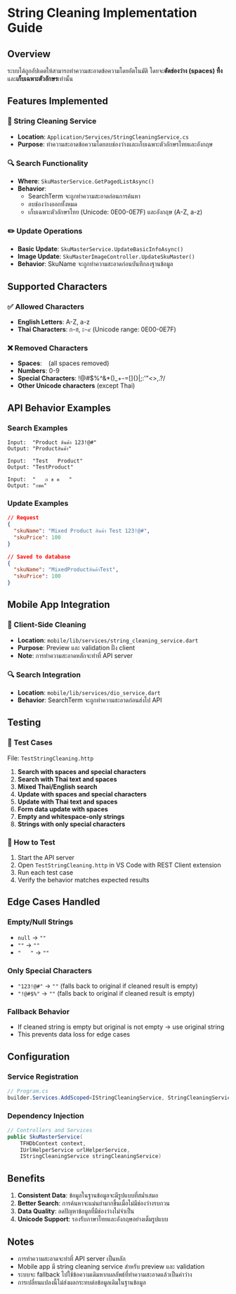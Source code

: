 # String Cleaning Implementation Guide

## Overview

ระบบได้ถูกอัปเดตให้สามารถทำความสะอาดข้อความโดยอัตโนมัติ โดยจะ**ตัดช่องว่าง (spaces) ทิ้ง**และ**เก็บเฉพาะตัวอักษร**เท่านั้น

## Features Implemented

### 🧹 String Cleaning Service

- **Location**: `Application/Services/StringCleaningService.cs`
- **Purpose**: ทำความสะอาดข้อความโดยลบช่องว่างและเก็บเฉพาะตัวอักษรไทยและอังกฤษ

### 🔍 Search Functionality

- **Where**: `SkuMasterService.GetPagedListAsync()`
- **Behavior**:
  - SearchTerm จะถูกทำความสะอาดก่อนการค้นหา
  - ลบช่องว่างออกทั้งหมด
  - เก็บเฉพาะตัวอักษรไทย (Unicode: 0E00-0E7F) และอังกฤษ (A-Z, a-z)

### ✏️ Update Operations

- **Basic Update**: `SkuMasterService.UpdateBasicInfoAsync()`
- **Image Update**: `SkuMasterImageController.UpdateSkuMaster()`
- **Behavior**: SkuName จะถูกทำความสะอาดก่อนบันทึกลงฐานข้อมูล

## Supported Characters

### ✅ Allowed Characters

- **English Letters**: A-Z, a-z
- **Thai Characters**: ก-ฮ, ะ-๙ (Unicode range: 0E00-0E7F)

### ❌ Removed Characters

- **Spaces**: ` ` (all spaces removed)
- **Numbers**: 0-9
- **Special Characters**: !@#$%^&\*()\_+-=[]{}|;:'"<>,.?/
- **Other Unicode characters** (except Thai)

## API Behavior Examples

### Search Examples

```
Input:  "Product สินค้า 123!@#"
Output: "Productสินค้า"

Input:  "Test   Product"
Output: "TestProduct"

Input:  "   ก ข ค   "
Output: "กขค"
```

### Update Examples

```json
// Request
{
  "skuName": "Mixed Product สินค้า Test 123!@#",
  "skuPrice": 100
}

// Saved to database
{
  "skuName": "MixedProductสินค้าTest",
  "skuPrice": 100
}
```

## Mobile App Integration

### 📱 Client-Side Cleaning

- **Location**: `mobile/lib/services/string_cleaning_service.dart`
- **Purpose**: Preview และ validation ฝั่ง client
- **Note**: การทำความสะอาดหลักจะทำที่ API server

### 🔍 Search Integration

- **Location**: `mobile/lib/services/dio_service.dart`
- **Behavior**: SearchTerm จะถูกทำความสะอาดก่อนส่งไป API

## Testing

### 🧪 Test Cases

File: `TestStringCleaning.http`

1. **Search with spaces and special characters**
2. **Search with Thai text and spaces**
3. **Mixed Thai/English search**
4. **Update with spaces and special characters**
5. **Update with Thai text and spaces**
6. **Form data update with spaces**
7. **Empty and whitespace-only strings**
8. **Strings with only special characters**

### 🚀 How to Test

1. Start the API server
2. Open `TestStringCleaning.http` in VS Code with REST Client extension
3. Run each test case
4. Verify the behavior matches expected results

## Edge Cases Handled

### Empty/Null Strings

- `null` → `""`
- `""` → `""`
- `"   "` → `""`

### Only Special Characters

- `"123!@#"` → `""` (falls back to original if cleaned result is empty)
- `"!@#$%"` → `""` (falls back to original if cleaned result is empty)

### Fallback Behavior

- If cleaned string is empty but original is not empty → use original string
- This prevents data loss for edge cases

## Configuration

### Service Registration

```csharp
// Program.cs
builder.Services.AddScoped<IStringCleaningService, StringCleaningService>();
```

### Dependency Injection

```csharp
// Controllers and Services
public SkuMasterService(
    TFHDbContext context,
    IUrlHelperService urlHelperService,
    IStringCleaningService stringCleaningService)
```

## Benefits

1. **Consistent Data**: ข้อมูลในฐานข้อมูลจะมีรูปแบบที่สม่ำเสมอ
2. **Better Search**: การค้นหาจะแม่นยำมากขึ้นเมื่อไม่มีช่องว่างรบกวน
3. **Data Quality**: ลดปัญหาข้อมูลที่มีช่องว่างไม่จำเป็น
4. **Unicode Support**: รองรับภาษาไทยและอังกฤษอย่างเต็มรูปแบบ

## Notes

- การทำความสะอาดจะทำที่ API server เป็นหลัก
- Mobile app มี string cleaning service สำหรับ preview และ validation
- ระบบจะ fallback ไปใช้ข้อความเดิมหากผลลัพธ์ที่ทำความสะอาดแล้วเป็นค่าว่าง
- การเปลี่ยนแปลงนี้ไม่ส่งผลกระทบต่อข้อมูลเดิมในฐานข้อมูล

